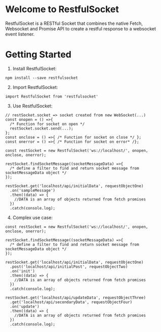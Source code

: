 # Welcome to RestfulSocket

RestfulSocket is a RESTful Socket that combines the native Fetch, Websocket and Promise API to create a 
restful response to a websocket event listener.


# Getting Started

1. Install RestfulSocket:

```
npm install --save restfulsocket
```

2. Import RestfulSocket: 

```
import RestfulSocket from 'restfulsocket'
```

3. Use RestfulSocket:

```
// restSocket.socket => socket created from new WebSocket(...)
const onopen = () =>{ 
  /* Function for socket on open */ 
  restSocket.socket.send(...);
};
const onclose = () =>{ /* Function for socket on close */ };
const onerror = () =>{ /* Function for socket on error* /};

const restSocket = new RestfulSocket('ws://localhost/', onopen, onclose, onerror);

restSocket.findSocketMessage((socketMessageData) =>{
  /* define a filter to find and return socket message from socketMessageData object */
});

restSocket.get('localhost/api/initialData', requestObjectOne)
  .on('sampleMessage')
  .then((data) => {
    //DATA is an array of objects returned from fetch promises
  })
  .catch(console.log);
```

4. Complex use case:

```
const restSocket = new RestfulSocket('ws://localhost/', onopen, onclose, onerror);

restSocket.findSocketMessage((socketMessageData) =>{
  /* define a filter to find and return socket message from socketMessageData object */
});

restSocket.get('localhost/api/initialData', requestObjectOne)
  .post('localhost/api/initialPost', requestObjectTwo)
  .on('init')
  .then((data) => {
    //DATA is an array of objects returned from fetch promises
  })
  .catch(console.log);

restSocket.get('localhost/api/updateData', requestObjectThree)
  .get('localhost/api/secondaryData', requestObjectFour)
  .on('update')
  .then((data) => {
    //DATA is an array of objects returned from fetch promises
  })
  .catch(console.log);
```
